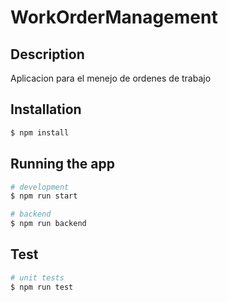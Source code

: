 # WorkOrderManagement
## Description

Aplicacion para el menejo de ordenes de trabajo

## Installation

```bash
$ npm install
```

## Running the app

```bash
# development
$ npm run start

# backend 
$ npm run backend
```

## Test

```bash
# unit tests
$ npm run test
```
